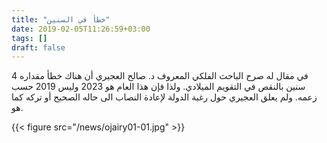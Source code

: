 ```yaml
---
title: "خطأ في السنين"
date: 2019-02-05T11:26:59+03:00
tags: []
draft: false
---
```


في مقال له صرح الباحث الفلكي المعروف د. صالح العجيري أن هناك خطأ مقداره 4 سنين بالنقص في التقويم الميلادي. ولذا فإن هذا العام هو 2023 وليس 2019 حسب زعمه. ولم يعلق العجيري حول رغبة الدولة لإعادة النصاب الى حاله الصحيح أو تركه كما هو.

{{< figure src="/news/ojairy01-01.jpg" >}}